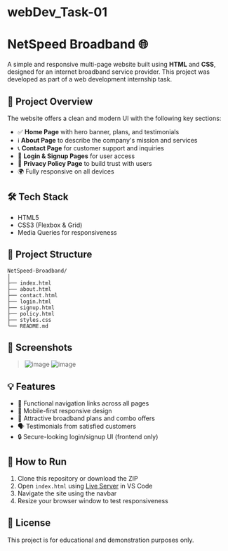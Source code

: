 # webDev_Task-01
# NetSpeed Broadband 🌐
A simple and responsive multi-page website built using **HTML** and **CSS**, designed for an internet broadband service provider. This project was developed as part of a web development internship task.

## 🚀 Project Overview

The website offers a clean and modern UI with the following key sections:

* ✅ **Home Page** with hero banner, plans, and testimonials
* ℹ️ **About Page** to describe the company's mission and services
* 📞 **Contact Page** for customer support and inquiries
* 🔐 **Login & Signup Pages** for user access
* 📜 **Privacy Policy Page** to build trust with users
* 🌍 Fully responsive on all devices

## 🛠️ Tech Stack

* HTML5
* CSS3 (Flexbox & Grid)
* Media Queries for responsiveness

## 📁 Project Structure

```
NetSpeed-Broadband/
│
├── index.html
├── about.html
├── contact.html
├── login.html
├── signup.html
├── policy.html
├── styles.css
└── README.md
```

## 📸 Screenshots

> ![image](https://github.com/user-attachments/assets/ed73544d-1154-41b0-9421-8a7616ff333e)
> ![image](https://github.com/user-attachments/assets/cb13f531-6ada-4861-856c-5f56d888900c)



## 💡 Features

* 🔗 Functional navigation links across all pages
* 📱 Mobile-first responsive design
* 🌟 Attractive broadband plans and combo offers
* 🗣️ Testimonials from satisfied customers
* 🔒 Secure-looking login/signup UI (frontend only)

## 📌 How to Run

1. Clone this repository or download the ZIP
2. Open `index.html` using [Live Server](https://marketplace.visualstudio.com/items?itemName=ritwickdey.LiveServer) in VS Code
3. Navigate the site using the navbar
4. Resize your browser window to test responsiveness

## 📄 License

This project is for educational and demonstration purposes only.
